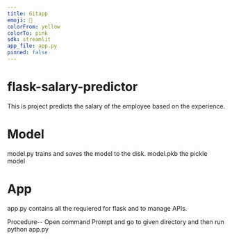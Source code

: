 ```yaml
---
title: Gitapp
emoji: 🐨
colorFrom: yellow
colorTo: pink
sdk: streamlit
app_file: app.py
pinned: false
---
```


# flask-salary-predictor
This is project predicts the salary of the employee based on the experience.

# Model
model.py trains and saves the model to the disk.
model.pkb the pickle model 

# App
app.py contains all the requiered for flask and to manage APIs.



Procedure--
Open command Prompt and go to given directory and then run python app.py

